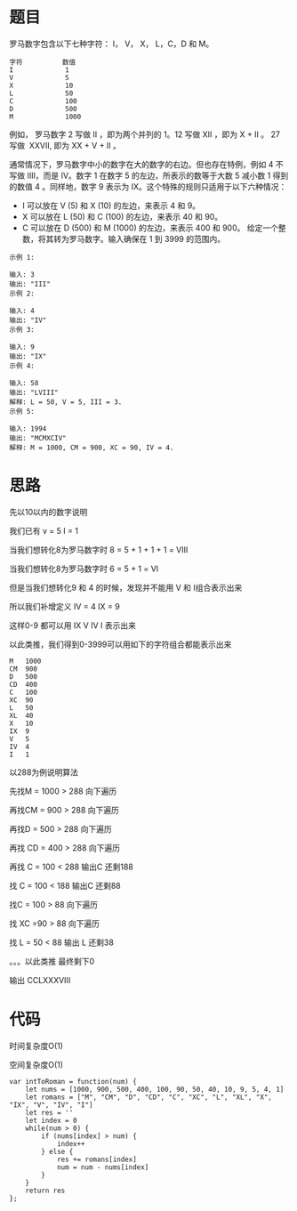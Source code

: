 # 题目


罗马数字包含以下七种字符： I， V， X， L，C，D 和 M。


```
字符          数值
I             1
V             5
X             10
L             50
C             100
D             500
M             1000
```

例如， 罗马数字 2 写做 II ，即为两个并列的 1。12 写做 XII ，即为 X + II 。 27 写做  XXVII, 即为 XX + V + II 。

通常情况下，罗马数字中小的数字在大的数字的右边。但也存在特例，例如 4 不写做 IIII，而是 IV。数字 1 在数字 5 的左边，所表示的数等于大数 5 减小数 1 得到的数值 4 。同样地，数字 9 表示为 IX。这个特殊的规则只适用于以下六种情况：

- I 可以放在 V (5) 和 X (10) 的左边，来表示 4 和 9。
- X 可以放在 L (50) 和 C (100) 的左边，来表示 40 和 90。 
- C 可以放在 D (500) 和 M (1000) 的左边，来表示 400 和 900。
给定一个整数，将其转为罗马数字。输入确保在 1 到 3999 的范围内。


```
示例 1:

输入: 3
输出: "III"
示例 2:

输入: 4
输出: "IV"
示例 3:

输入: 9
输出: "IX"
示例 4:

输入: 58
输出: "LVIII"
解释: L = 50, V = 5, III = 3.
示例 5:

输入: 1994
输出: "MCMXCIV"
解释: M = 1000, CM = 900, XC = 90, IV = 4.
```

# 思路

先以10以内的数字说明

我们已有  v = 5   I = 1

当我们想转化8为罗马数字时 8 = 5 + 1 + 1 + 1 = VIII

当我们想转化8为罗马数字时 6 = 5 + 1 = VI

但是当我们想转化9 和 4 的时候，发现并不能用 V 和 I组合表示出来

所以我们补增定义   IV = 4   IX = 9

这样0-9 都可以用 IX V IV I 表示出来

以此类推，我们得到0-3999可以用如下的字符组合都能表示出来



```
M	1000
CM	900
D	500
CD	400
C	100
XC	90
L	50
XL	40
X	10
IX	9
V	5
IV	4
I	1
```


以288为例说明算法

先找M = 1000 > 288 向下遍历

再找CM = 900 > 288 向下遍历

再找D = 500 > 288 向下遍历

再找 CD = 400 > 288 向下遍历

再找 C = 100 < 288   输出C  还剩188

找 C = 100 < 188  输出C  还剩88

找C = 100 > 88  向下遍历

找 XC =90 > 88 向下遍历

找 L = 50 < 88 输出 L 还剩38

。。。以此类推  最终剩下0

输出   CCLXXXVIII

# 代码

时间复杂度O(1)

空间复杂度O(1)


```
var intToRoman = function(num) {
    let nums = [1000, 900, 500, 400, 100, 90, 50, 40, 10, 9, 5, 4, 1]
    let romans = ["M", "CM", "D", "CD", "C", "XC", "L", "XL", "X", "IX", "V", "IV", "I"]
    let res = ''
    let index = 0
    while(num > 0) {
        if (nums[index] > num) {
            index++
        } else {
            res += romans[index]
            num = num - nums[index]
        }
    }
    return res
};
```





